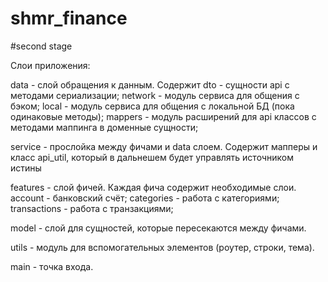 # shmr_finance

#second stage

Слои приложения:

data - слой обращения к данным. Содержит 
    dto - сущности api с методами сериализации;
    network - модуль сервиса для общения с бэком;
    local - модуль сервиса для общения с локальной БД (пока одинаковые методы);
    mappers - модуль расширений для api классов с методами маппинга в доменные сущности;

service - прослойка между фичами и data слоем. Содержит мапперы и класс api_util, который в дальнешем
    будет управлять источником истины

features - слой фичей. Каждая фича содержит необходимые слои.
    account - банковский счёт;
    categories - работа с категориями;
    transactions - работа с транзакциями;

model - слой для сущностей, которые пересекаются между фичами.

utils - модуль для вспомогательных элементов (роутер, строки, тема).

main - точка входа.
